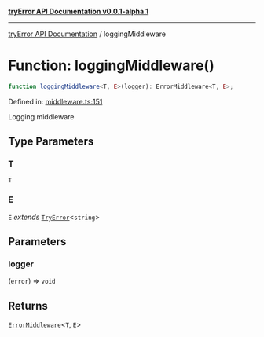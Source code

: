 [**tryError API Documentation v0.0.1-alpha.1**](../index.md)

---

[tryError API Documentation](../index.md) / loggingMiddleware

# Function: loggingMiddleware()

```ts
function loggingMiddleware<T, E>(logger): ErrorMiddleware<T, E>;
```

Defined in: [middleware.ts:151](https://github.com/oconnorjohnson/try-error/blob/e3ae0308069a4fba073f4543d527ad76373db795/src/middleware.ts#L151)

Logging middleware

## Type Parameters

### T

`T`

### E

`E` _extends_ [`TryError`](../interfaces/TryError.md)\<`string`\>

## Parameters

### logger

(`error`) => `void`

## Returns

[`ErrorMiddleware`](../type-aliases/ErrorMiddleware.md)\<`T`, `E`\>
